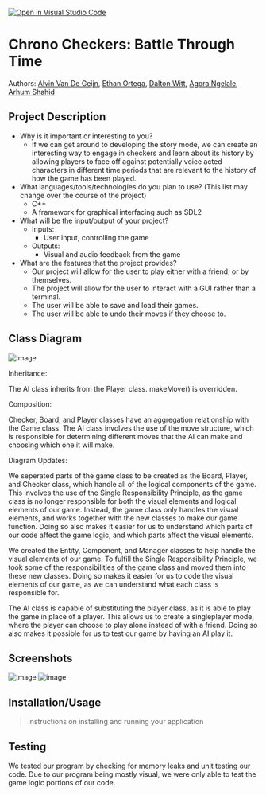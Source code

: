 [![Open in Visual Studio Code](https://classroom.github.com/assets/open-in-vscode-c66648af7eb3fe8bc4f294546bfd86ef473780cde1dea487d3c4ff354943c9ae.svg)](https://classroom.github.com/online_ide?assignment_repo_id=9909951&assignment_repo_type=AssignmentRepo)
 
# Chrono Checkers: Battle Through Time
 
 Authors: [Alvin Van De Geijn](https://github.com/avan046), [Ethan Ortega](https://github.com/YoungsterEthan), [Dalton Witt](https://github.com/citrushappy), [Agora Ngelale](https://github.com/AgoraNgelale), [Arhum Shahid](https://github.com/codingwitharhum)

## Project Description
  * Why is it important or interesting to you?
    * If we can get around to developing the story mode, we can create an interesting way to engage in checkers and learn about its history by allowing players to face off against potentially voice acted characters in different time periods that are relevant to the history of how the game has been played.
  * What languages/tools/technologies do you plan to use? (This list may change over the course of the project)
    * C++
    * A framework for graphical interfacing such as SDL2
  * What will be the input/output of your project?
    * Inputs:
      * User input, controlling the game
    * Outputs:
      * Visual and audio feedback from the game
  * What are the features that the project provides?
    * Our project will allow for the user to play either with a friend, or by themselves.
    * The project will allow for the user to interact with a GUI rather than a terminal.
    * The user will be able to save and load their games.
    * The user will be able to undo their moves if they choose to.


## Class Diagram
![image](https://user-images.githubusercontent.com/100615723/225549558-f2a13c52-3f6d-4dce-b7ea-7c7e169f8e78.png)

Inheritance: 

The AI class inherits from the Player class. makeMove() is overridden.

Composition: 

Checker, Board, and Player classes have an aggregation relationship with the Game class. The AI class involves the use of the move structure, which is responsible for determining different moves that the AI can make and choosing which one it will make.

Diagram Updates:

We seperated parts of the game class to be created as the Board, Player, and Checker class, which handle all of the logical components of the game. This involves the use of the Single Responsibility Principle, as the game class is no longer responsible for both the visual elements and logical elements of our game. Instead, the game class only handles the visual elements, and works together with the new classes to make our game function. Doing so also makes it easier for us to understand which parts of our code affect the game logic, and which parts affect the visual elements.

We created the Entity, Component, and Manager classes to help handle the visual elements of our game. To fulfill the Single Responsibility Principle, we took some of the responsibilities of the game class and moved them into these new classes. Doing so makes it easier for us to code the visual elements of our game, as we can understand what each class is responsible for.

The AI class is capable of substituting the player class, as it is able to play the game in place of a player. This allows us to create a singleplayer mode, where the player can choose to play alone instead of with a friend. Doing so also makes it possible for us to test our game by having an AI play it.
 
 ## Screenshots
 ![image](https://user-images.githubusercontent.com/100615723/224218172-b7b9e9f1-16d9-4dab-829f-cb9f8ebb7b73.png)
 ![image](https://user-images.githubusercontent.com/100615723/224218283-ab4c86f8-ba88-466e-8a68-1784e22fafed.png)

 ## Installation/Usage
 > Instructions on installing and running your application
 
 ## Testing
 We tested our program by checking for memory leaks and unit testing our code. Due to our program being mostly visual, we were only able to test the game logic portions of our code.
